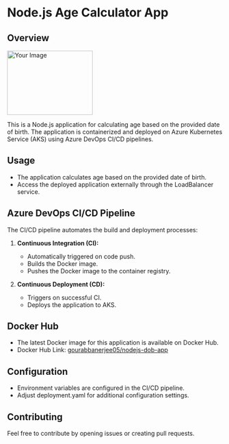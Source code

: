 # Node.js Age Calculator App

## Overview
<img src="https://github.com/gourabb8273/nodejs-age-calculator-with-aks-cluster/assets/109871120/f578b7f2-14d2-4150-a152-9419fdafb4ca" alt="Your Image" width="200" height="150">



This is a Node.js application for calculating age based on the provided date of birth. The application is containerized and deployed on Azure Kubernetes Service (AKS) using Azure DevOps CI/CD pipelines.

## Usage

- The application calculates age based on the provided date of birth.
- Access the deployed application externally through the LoadBalancer service.

## Azure DevOps CI/CD Pipeline

The CI/CD pipeline automates the build and deployment processes:

1. **Continuous Integration (CI):**
   - Automatically triggered on code push.
   - Builds the Docker image.
   - Pushes the Docker image to the container registry.

2. **Continuous Deployment (CD):**
   - Triggers on successful CI.
   - Deploys the application to AKS.

## Docker Hub

- The latest Docker image for this application is available on Docker Hub.
- Docker Hub Link: [gourabbanerjee05/nodejs-dob-app](https://hub.docker.com/r/gourabbanerjee05/nodejs-dob-app)

## Configuration

- Environment variables are configured in the CI/CD pipeline.
- Adjust deployment.yaml for additional configuration settings.

## Contributing

Feel free to contribute by opening issues or creating pull requests.
